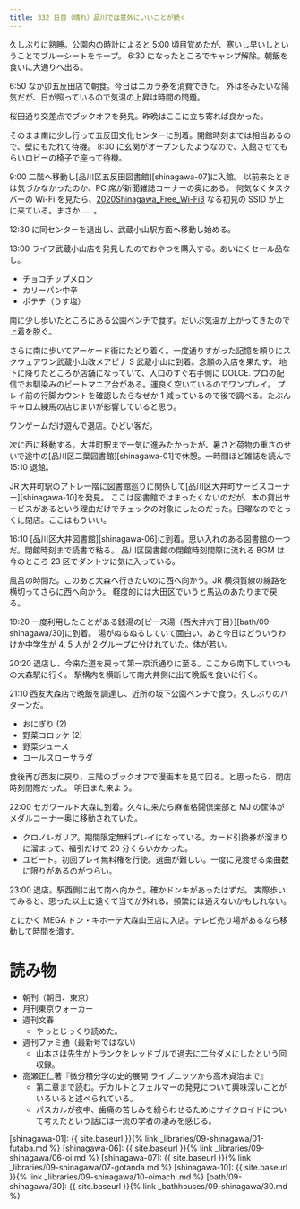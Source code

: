 ```yaml
---
title: 332 日目（晴れ）品川では意外にいいことが続く
---
```


久しぶりに熟睡。公園内の時計によると 5:00 頃目覚めたが、寒いし早いしということでブルーシートをキープ。
6:30 になったところでキャンプ解除。朝飯を食いに大通りへ出る。

6:50 なか卯五反田店で朝食。今日はニカラ券を消費できた。
外は冬みたいな陽気だが、日が照っているので気温の上昇は時間の問題。

桜田通り交差点でブックオフを発見。昨晩はここに立ち寄れば良かった。

そのまま南に少し行って五反田文化センターに到着。開館時刻までは相当あるので、壁にもたれて待機。
8:30 に玄関がオープンしたようなので、入館させてもらいロビーの椅子で座って待機。

9:00 二階へ移動し[品川区五反田図書館][shinagawa-07]に入館。
以前来たときは気づかなかったのか、PC 席が新聞雑誌コーナーの奥にある。
何気なくタスクバーの Wi-Fi を見たら、[2020Shinagawa_Free_Wi-Fi3](https://www.city.shinagawa.tokyo.jp/PC/kuseizyoho/kuseizyoho-siryo/kuseizyoho-siryo-free_wifi/index.html) なる初見の SSID が上に来ている。まさか……。

12:30 に同センターを退出し、武蔵小山駅方面へ移動し始める。

13:00 ライフ武蔵小山店を発見したのでおやつを購入する。あいにくセール品なし。
* チョコチップメロン
* カリーパン中辛
* ポテチ（うす塩）

南に少し歩いたところにある公園ベンチで食す。だいぶ気温が上がってきたので上着を脱ぐ。

さらに南に歩いてアーケード街にたどり着く。一度通りすがった記憶を頼りにスクウェアワン武蔵小山改メアピナ S 武蔵小山に到着。念願の入店を果たす。
地下に降りたところが店舗になっていて、入口のすぐ右手側に DOLCE. プロの配信でお馴染みのビートマニア台がある。運良く空いているのでワンプレイ。
プレイ前の行脚カウントを確認したらなぜか 1 減っているので後で調べる。たぶんキャロム練馬の店じまいが影響していると思う。

ワンゲームだけ遊んで退店。ひどい客だ。

次に西に移動する。大井町駅まで一気に進みたかったが、暑さと荷物の重さのせいで途中の[品川区二葉図書館][shinagawa-01]で休憩。一時間ほど雑誌を読んで
15:10 退館。

JR 大井町駅のアトレ一階に図書館巡りに関係して[品川区大井町サービスコーナー][shinagawa-10]を発見。
ここは図書館ではまったくないのだが、本の貸出サービスがあるという理由だけでチェックの対象にしたのだった。日曜なのでとっくに閉店。ここはもういい。

16:10 [品川区大井図書館][shinagawa-06]に到着。思い入れのある図書館の一つだ。閉館時刻まで読書で粘る。
品川区図書館の閉館時刻間際に流れる BGM は今のところ 23 区でダントツに気に入っている。

風呂の時間だ。このあと大森へ行きたいのに西へ向かう。JR 横須賀線の線路を横切ってさらに西へ向かう。
軽度的には大田区でいうと馬込のあたりまで戻る。

19:20 一度利用したことがある銭湯の[ピース湯（西大井六丁目）][bath/09-shinagawa/30]に到着。
湯がぬるぬるしていて面白い。あと今日はどういうわけか中学生が 4, 5 人が 2 グループに分けれていた。体が若い。

20:20 退店し、今来た道を戻って第一京浜通りに至る。ここから南下していつもの大森駅に行く。
駅構内を横断して南大井側に出て晩飯を食いに行く。

21:10 西友大森店で晩飯を調達し、近所の坂下公園ベンチで食う。久しぶりのパターンだ。
* おにぎり (2)
* 野菜コロッケ (2)
* 野菜ジュース
* コールスローサラダ

食後再び西友に戻り、三階のブックオフで漫画本を見て回る。と思ったら、閉店時刻間際だった。
明日また来よう。

22:00 セガワールド大森に到着。久々に来たら麻雀格闘倶楽部と MJ の筐体がメダルコーナー奥に移動されていた。
* クロノレガリア。期間限定無料プレイになっている。カード引換券が溜まりに溜まって、福引だけで 20 分くらいかかった。
* ユビート。初回プレイ無料権を行使。選曲が難しい。一度に見渡せる楽曲数に限りがあるのがつらい。

23:00 退店。駅西側に出て南へ向かう。確かドンキがあったはずだ。
実際歩いてみると、思った以上に遠くて当てが外れる。頻繁には通えないかもしれない。

とにかく MEGA ドン・キホーテ大森山王店に入店。テレビ売り場があるなら移動して時間を潰す。

# 読み物

* 朝刊（朝日、東京）
* 月刊東京ウォーカー
* 週刊文春
  * やっとじっくり読めた。
* 週刊ファミ通（最新号ではない）
  * 山本さほ先生がトランクをレッドブルで過去に二台ダメにしたという回収録。
* 高瀬正仁著『微分積分学の史的展開 ライプニッツから高木貞治まで』
  * 第二章まで読む。デカルトとフェルマーの発見について興味深いことがいろいろと述べられている。
  * パスカルが夜中、歯痛の苦しみを紛らわせるためにサイクロイドについて考えたという話には一流の学者の凄みを感じる。

[shinagawa-01]: {{ site.baseurl }}{% link _libraries/09-shinagawa/01-futaba.md %}
[shinagawa-06]: {{ site.baseurl }}{% link _libraries/09-shinagawa/06-oi.md %}
[shinagawa-07]: {{ site.baseurl }}{% link _libraries/09-shinagawa/07-gotanda.md %}
[shinagawa-10]: {{ site.baseurl }}{% link _libraries/09-shinagawa/10-oimachi.md %}
[bath/09-shinagawa/30]: {{ site.baseurl }}{% link _bathhouses/09-shinagawa/30.md %}
